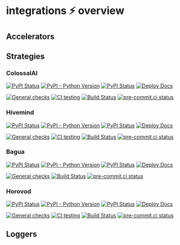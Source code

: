 # integrations ⚡ overview

## Accelerators

## Strategies

### ColossalAI

[![PyPI Status](https://badge.fury.io/py/lightning-colossalai.svg)](https://badge.fury.io/py/lightning-colossalai)
[![PyPI - Python Version](https://img.shields.io/pypi/pyversions/lightning-colossalai)](https://pypi.org/project/lightning-colossalai/)
[![PyPI Status](https://pepy.tech/badge/lightning-colossalai)](https://pepy.tech/project/lightning-colossalai)
[![Deploy Docs](https://github.com/Lightning-AI/lightning-ColossalAI/actions/workflows/docs-deploy.yml/badge.svg)](https://lightning-ai.github.io/lightning-ColossalAI/)

[![General checks](https://github.com/Lightning-AI/lightning-colossalai/actions/workflows/ci-checks.yml/badge.svg?event=push)](https://github.com/Lightning-AI/lightning-colossalai/actions/workflows/ci-checks.yml)
[![CI testing](https://github.com/Lightning-AI/lightning-colossalai/actions/workflows/ci-testing.yml/badge.svg?event=push)](https://github.com/Lightning-AI/lightning-colossalai/actions/workflows/ci-testing.yml)
[![Build Status](https://dev.azure.com/Lightning-AI/compatibility/_apis/build/status/Lightning-AI.lightning-ColossalAI?branchName=main)](https://dev.azure.com/Lightning-AI/compatibility/_build/latest?definitionId=42&branchName=main)
[![pre-commit.ci status](https://results.pre-commit.ci/badge/github/Lightning-AI/lightning-ColossalAI/main.svg)](https://results.pre-commit.ci/latest/github/Lightning-AI/lightning-ColossalAI/main)

### Hivemind

[![PyPI Status](https://badge.fury.io/py/lightning-hivemind.svg)](https://badge.fury.io/py/lightning-hivemind)
[![PyPI - Python Version](https://img.shields.io/pypi/pyversions/lightning-hivemind)](https://pypi.org/project/lightning-hivemind/)
[![PyPI Status](https://pepy.tech/badge/lightning-hivemind)](https://pepy.tech/project/lightning-hivemind)
[![Deploy Docs](https://github.com/Lightning-AI/lightning-Hivemind/actions/workflows/docs-deploy.yml/badge.svg)](https://lightning-ai.github.io/lightning-Hivemind/)

[![General checks](https://github.com/Lightning-AI/lightning-hivemind/actions/workflows/ci-checks.yml/badge.svg?event=push)](https://github.com/Lightning-AI/lightning-hivemind/actions/workflows/ci-checks.yml)
[![CI testing](https://github.com/Lightning-AI/lightning-hivemind/actions/workflows/ci-testing.yml/badge.svg?event=push)](https://github.com/Lightning-AI/lightning-hivemind/actions/workflows/ci-testing.yml)
[![Build Status](https://dev.azure.com/Lightning-AI/compatibility/_apis/build/status/Lightning-AI.lightning-Hivemind?branchName=main)](https://dev.azure.com/Lightning-AI/compatibility/_build/latest?definitionId=43&branchName=main)
[![pre-commit.ci status](https://results.pre-commit.ci/badge/github/Lightning-AI/lightning-Hivemind/main.svg)](https://results.pre-commit.ci/latest/github/Lightning-AI/lightning-Hivemind/main)

### Bagua

[![PyPI Status](https://badge.fury.io/py/lightning-bagua.svg)](https://badge.fury.io/py/lightning-bagua)
[![PyPI - Python Version](https://img.shields.io/pypi/pyversions/lightning-bagua)](https://pypi.org/project/lightning-bagua/)
[![PyPI Status](https://pepy.tech/badge/lightning-bagua)](https://pepy.tech/project/lightning-bagua)
[![Deploy Docs](https://github.com/Lightning-AI/lightning-Bagua/actions/workflows/docs-deploy.yml/badge.svg)](https://lightning-ai.github.io/lightning-Bagua/)

[![General checks](https://github.com/Lightning-AI/lightning-bagua/actions/workflows/ci-checks.yml/badge.svg?event=push)](https://github.com/Lightning-AI/lightning-bagua/actions/workflows/ci-checks.yml)
[![Build Status](https://dev.azure.com/Lightning-AI/compatibility/_apis/build/status/Lightning-AI.lightning-Bagua?branchName=main)](https://dev.azure.com/Lightning-AI/compatibility/_build/latest?definitionId=47&branchName=main)
[![pre-commit.ci status](https://results.pre-commit.ci/badge/github/Lightning-AI/lightning-Bagua/main.svg)](https://results.pre-commit.ci/latest/github/Lightning-AI/lightning-Bagua/main)

### Horovod

[![PyPI Status](https://badge.fury.io/py/lightning-horovod.svg)](https://badge.fury.io/py/lightning-horovod)
[![PyPI - Python Version](https://img.shields.io/pypi/pyversions/lightning-horovod)](https://pypi.org/project/lightning-horovod/)
[![PyPI Status](https://pepy.tech/badge/lightning-horovod)](https://pepy.tech/project/lightning-horovod)
[![Deploy Docs](https://github.com/Lightning-AI/lightning-Horovod/actions/workflows/docs-deploy.yml/badge.svg)](https://lightning-ai.github.io/lightning-Horovod/)

[![General checks](https://github.com/Lightning-AI/lightning-horovod/actions/workflows/ci-checks.yml/badge.svg?event=push)](https://github.com/Lightning-AI/lightning-horovod/actions/workflows/ci-checks.yml)
[![CI testing](https://github.com/Lightning-AI/lightning-horovod/actions/workflows/ci-testing.yml/badge.svg?event=push)](https://github.com/Lightning-AI/lightning-horovod/actions/workflows/ci-testing.yml)
[![Build Status](https://dev.azure.com/Lightning-AI/compatibility/_apis/build/status/Lightning-AI.lightning-Horovod?branchName=main)](https://dev.azure.com/Lightning-AI/compatibility/_build/latest?definitionId=44&branchName=main)
[![pre-commit.ci status](https://results.pre-commit.ci/badge/github/Lightning-AI/lightning-Horovod/main.svg)](https://results.pre-commit.ci/latest/github/Lightning-AI/lightning-Horovod/main)

## Loggers
